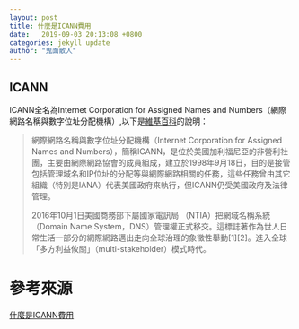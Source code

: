 ```yaml
---
layout: post
title: 什麼是ICANN費用
date:   2019-09-03 20:13:08 +0800
categories: jekyll update 
author: "鬼面散人"
---
```


## ICANN

ICANN全名為Internet Corporation for Assigned Names and Numbers（網際網路名稱與數字位址分配機構）,以下是[維基百科](https://zh.wikipedia.org/wiki/%E4%BA%92%E8%81%94%E7%BD%91%E5%90%8D%E7%A7%B0%E4%B8%8E%E6%95%B0%E5%AD%97%E5%9C%B0%E5%9D%80%E5%88%86%E9%85%8D%E6%9C%BA%E6%9E%84)的說明：

<blockquote>
網際網路名稱與數字位址分配機構（Internet Corporation for Assigned Names and Numbers），簡稱ICANN，是位於美國加利福尼亞的非營利社團，主要由網際網路協會的成員組成，建立於1998年9月18日，目的是接管包括管理域名和IP位址的分配等與網際網路相關的任務，這些任務曾由其它組織（特別是IANA）代表美國政府來執行，但ICANN仍受美國政府及法律管理。

2016年10月1日美國商務部下屬國家電訊局 （NTIA）把網域名稱系統（Domain Name System，DNS）管理權正式移交。這標誌著作為世人日常生活一部分的網際網路邁出走向全球治理的象徵性舉動[1][2]。進入全球「多方利益攸關」（multi-stakeholder）模式時代。 
</blockquote>







# 參考來源

[什麼是ICANN費用][icann-fee]

[icann-fee]: https://www.namecheap.com/legal/domains/icann-fee/
